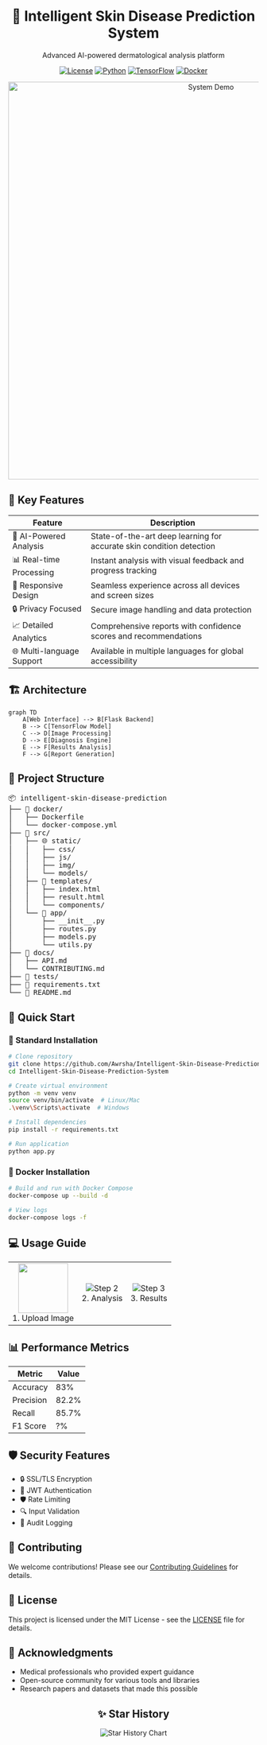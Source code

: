 <div align="center">
  <h1>🔬 Intelligent Skin Disease Prediction System</h1>
  <p>Advanced AI-powered dermatological analysis platform</p>

  [![License](https://img.shields.io/badge/License-MIT-blue.svg)](LICENSE)
  [![Python](https://img.shields.io/badge/Python-3.8+-green.svg)](https://www.python.org)
  [![TensorFlow](https://img.shields.io/badge/TensorFlow-2.x-orange.svg)](https://tensorflow.org)
  [![Docker](https://img.shields.io/badge/Docker-Enabled-blue.svg)](https://www.docker.com/)
</div>

<p align="center">
  <img src="https://via.placeholder.com/800x400" alt="System Demo" width="800"/>
</p>

## 🌟 Key Features

<div align="center">

| Feature | Description |
|---------|------------|
| 🤖 AI-Powered Analysis | State-of-the-art deep learning for accurate skin condition detection |
| 📊 Real-time Processing | Instant analysis with visual feedback and progress tracking |
| 📱 Responsive Design | Seamless experience across all devices and screen sizes |
| 🔒 Privacy Focused | Secure image handling and data protection |
| 📈 Detailed Analytics | Comprehensive reports with confidence scores and recommendations |
| 🌐 Multi-language Support | Available in multiple languages for global accessibility |

</div>

## 🏗️ Architecture

```mermaid
graph TD
    A[Web Interface] --> B[Flask Backend]
    B --> C[TensorFlow Model]
    C --> D[Image Processing]
    D --> E[Diagnosis Engine]
    E --> F[Results Analysis]
    F --> G[Report Generation]
```

## 📂 Project Structure

<pre>
📦 intelligent-skin-disease-prediction
├── 🐳 docker/
│   ├── Dockerfile
│   └── docker-compose.yml
├── 🎯 src/
│   ├── 🌐 static/
│   │   ├── css/
│   │   ├── js/
│   │   ├── img/
│   │   └── models/
│   ├── 📑 templates/
│   │   ├── index.html
│   │   ├── result.html
│   │   └── components/
│   └── 🐍 app/
│       ├── __init__.py
│       ├── routes.py
│       ├── models.py
│       └── utils.py
├── 📝 docs/
│   ├── API.md
│   └── CONTRIBUTING.md
├── 🧪 tests/
├── 📄 requirements.txt
└── 🚀 README.md
</pre>

## 🚀 Quick Start

### 🐍 Standard Installation

```bash
# Clone repository
git clone https://github.com/Awrsha/Intelligent-Skin-Disease-Prediction-System.git
cd Intelligent-Skin-Disease-Prediction-System

# Create virtual environment
python -m venv venv
source venv/bin/activate  # Linux/Mac
.\venv\Scripts\activate  # Windows

# Install dependencies
pip install -r requirements.txt

# Run application
python app.py
```

### 🐳 Docker Installation

```bash
# Build and run with Docker Compose
docker-compose up --build -d

# View logs
docker-compose logs -f
```

## 💻 Usage Guide

<div align="center">
  <table>
    <tr>
      <td align="center"><img src="https://github.com/user-attachments/assets/b2b7541d-29a7-4244-93d8-cdb41bc4f9e1" height='100' width='100'/><br>1. Upload Image</td>
      <td align="center"><img src="https://via.placeholder.com/150" alt="Step 2"/><br>2. Analysis</td>
      <td align="center"><img src="https://via.placeholder.com/150" alt="Step 3"/><br>3. Results</td>
    </tr>
  </table>
</div>

## 📊 Performance Metrics

<div align="center">

| Metric | Value |
|--------|--------|
| Accuracy | 83% |
| Precision | 82.2% |
| Recall | 85.7% |
| F1 Score | ?% |

</div>

## 🛡️ Security Features

- 🔒 SSL/TLS Encryption
- 🔐 JWT Authentication
- 🛡️ Rate Limiting
- 🔍 Input Validation
- 📝 Audit Logging

## 🤝 Contributing

We welcome contributions! Please see our [Contributing Guidelines](CONTRIBUTING.md) for details.

## 📄 License

This project is licensed under the MIT License - see the [LICENSE](LICENSE) file for details.

## 🙏 Acknowledgments

- Medical professionals who provided expert guidance
- Open-source community for various tools and libraries
- Research papers and datasets that made this possible

<div align="center">
  <h2>✨ Star History</h2>
  <img src="https://via.placeholder.com/500x200" alt="Star History Chart"/>
</div>
